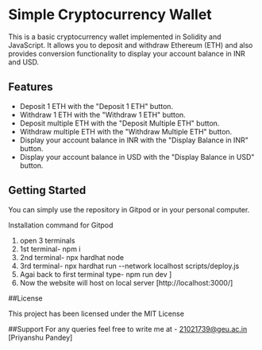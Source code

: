# Simple Cryptocurrency Wallet

This is a basic cryptocurrency wallet implemented in Solidity and JavaScript. It allows you to deposit and withdraw Ethereum (ETH) and also provides conversion functionality to display your account balance in INR and USD.

## Features

- Deposit 1 ETH with the "Deposit 1 ETH" button.
- Withdraw 1 ETH with the "Withdraw 1 ETH" button.
- Deposit multiple ETH with the "Deposit Multiple ETH" button.
- Withdraw multiple ETH with the "Withdraw Multiple ETH" button.
- Display your account balance in INR with the "Display Balance in INR" button.
- Display your account balance in USD with the "Display Balance in USD" button.

## Getting Started

You can simply use the repository in Gitpod or in your personal computer.

Installation command for Gitpod
 1. open 3 terminals
 2. 1st terminal- npm i
 3. 2nd terminal- npx hardhat node
 4. 3rd terminal- npx hardhat run --network localhost scripts/deploy.js
 5. Agai back to first terminal type- npm run dev ]
 6. Now the website will host on local server [http://localhost:3000/]


##License

This project has been licensed under the MIT License

##Support
For any queries feel free to write me at - 21021739@geu.ac.in
                                           [Priyanshu Pandey]
